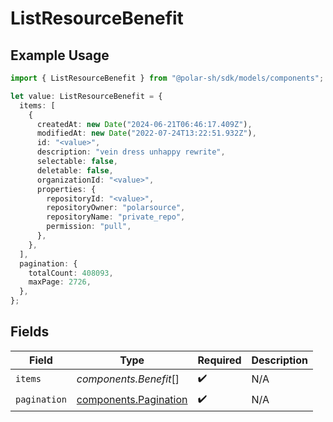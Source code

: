 # ListResourceBenefit

## Example Usage

```typescript
import { ListResourceBenefit } from "@polar-sh/sdk/models/components";

let value: ListResourceBenefit = {
  items: [
    {
      createdAt: new Date("2024-06-21T06:46:17.409Z"),
      modifiedAt: new Date("2022-07-24T13:22:51.932Z"),
      id: "<value>",
      description: "vein dress unhappy rewrite",
      selectable: false,
      deletable: false,
      organizationId: "<value>",
      properties: {
        repositoryId: "<value>",
        repositoryOwner: "polarsource",
        repositoryName: "private_repo",
        permission: "pull",
      },
    },
  ],
  pagination: {
    totalCount: 408093,
    maxPage: 2726,
  },
};
```

## Fields

| Field                                                          | Type                                                           | Required                                                       | Description                                                    |
| -------------------------------------------------------------- | -------------------------------------------------------------- | -------------------------------------------------------------- | -------------------------------------------------------------- |
| `items`                                                        | *components.Benefit*[]                                         | :heavy_check_mark:                                             | N/A                                                            |
| `pagination`                                                   | [components.Pagination](../../models/components/pagination.md) | :heavy_check_mark:                                             | N/A                                                            |
